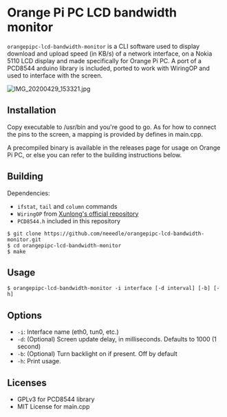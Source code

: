 # Orange Pi PC LCD bandwidth monitor

`orangepipc-lcd-bandwidth-monitor` is a CLI software used to display download and upload speed (in KB/s) of a network interface, on a Nokia 5110 LCD display and made specifically for Orange Pi PC. A port of a PCD8544 arduino library is included, ported to work with WiringOP and used to interface with the screen.

![IMG_20200429_153321.jpg](IMG_20200429_153321.jpg)

## Installation

Copy executable to /usr/bin and you're good to go. As for how to connect the pins to the screen, a mapping is provided by defines in main.cpp.

A precompiled binary is available in the releases page for usage on Orange Pi PC, or else you can refer to the building instructions below.


## Building

Dependencies: 

* `ifstat`, `tail` and `column` commands
* `WiringOP` from [Xunlong's official repository](https://github.com/orangepi-xunlong/wiringOP)
* `PCD8544.h` included in this repository

```
$ git clone https://github.com/neeedle/orangepipc-lcd-bandwidth-monitor.git
$ cd orangepipc-lcd-bandwidth-monitor
$ make
```

## Usage

```$ orangepipc-lcd-bandwidth-monitor -i interface [-d interval] [-b] [-h]```

## Options

- `-i`: Interface name (eth0, tun0, etc.)
- `-d`: (Optional) Screen update delay, in milliseconds. Defaults to 1000 (1 second)
- `-b`: (Optional) Turn backlight on if present. Off by default
- `-h`: Print usage.

## Licenses

* GPLv3 for PCD8544 library
* MIT License for main.cpp
